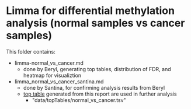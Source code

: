 
# Limma for differential methylation analysis (normal samples vs cancer samples)


This folder contains: 
- limma-normal_vs_cancer.md
	- done by Beryl, generating top tables, distribution of FDR, and heatmap for visualiztion
- limma_normal_vs_cancer_santina.md 
	- done by Santina, for confirming analysis results from Beryl 
	- [top table](https://github.com/STAT540-UBC/yy_team01_colorectal-cancer_STAT540_2015/tree/master/data/topTables) generated from this report are used in further analysis
		- "data/topTables/normal_vs_cancer.tsv"
